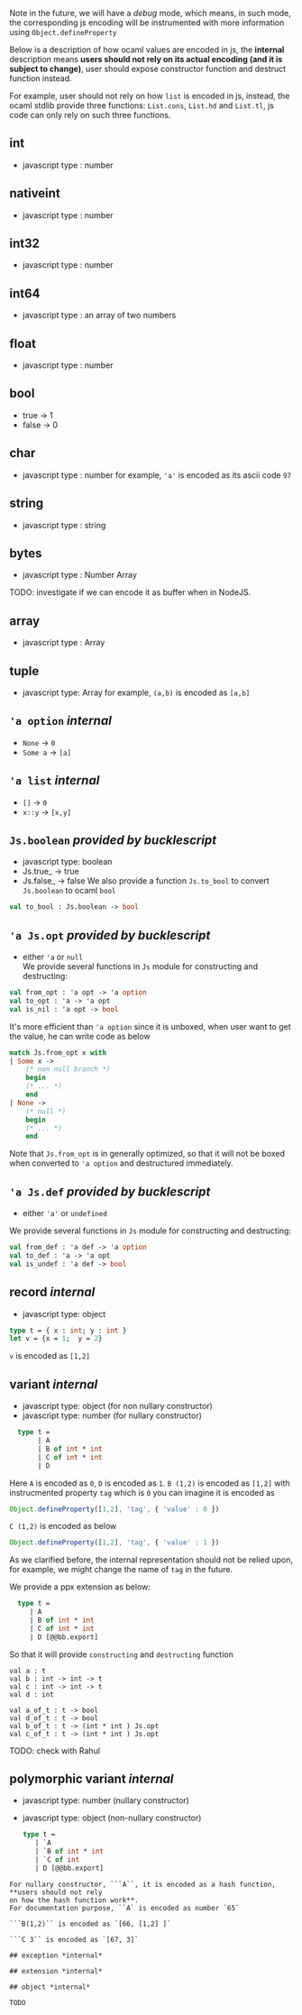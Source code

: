 
Note in the future, we will have a *debug* mode, which means, in such mode, the 
corresponding js encoding will be instrumented with more information using `Object.defineProperty`


Below is a description of how ocaml values are encoded in js, 
the **internal** description means **users should not rely on its actual
encoding (and it is subject to change)**, user should expose constructor
function and destruct function instead.

For example, user should not rely on how `list` is encoded in js, instead,
the ocaml stdlib provide three functions: `List.cons`, `List.hd` and `List.tl`,
js code can only rely on such three functions.

## int
  - javascript type : number
  
## nativeint
  - javascript type : number

## int32
  - javascript type : number

## int64
  - javascript type : an array of two numbers
   
## float
  - javascript type : number
    
## bool
  - true -> 1 
  - false -> 0
  
## char
  - javascript type : number
  for example, `'a'` is encoded as its ascii code `97`

## string
  - javascript type : string
        
## bytes         
  - javascript type : Number Array 
    
  TODO: investigate if we can encode it as buffer when in NodeJS.
    
## array         
  - javascript type : Array

## tuple
  - javascript type: Array
  for example, `(a,b)` is encoded as `[a,b]`

## `'a option` *internal*
  - `None` ->  `0`
  - `Some a` -> `[a]`
 
## `'a list` *internal*
  - `[]` -> `0`
  - `x::y` -> `[x,y]`
    
## `Js.boolean` *provided by bucklescript*
  - javascript type: boolean   
  - Js.true_ -> true
  - Js.false_ -> false
  We also provide a function `Js.to_bool` to convert `Js.boolean` to ocaml `bool`
  
  ```ocaml
  val to_bool : Js.boolean -> bool 
  ```
  
## `'a Js.opt` *provided by bucklescript*
  - either `'a` or `null`  
  We provide several functions in `Js` module for constructing and destructing:  
  
  ```ocaml
  val from_opt : 'a opt -> 'a option
  val to_opt : 'a -> 'a opt
  val is_nil : 'a opt -> bool
  ```
  It's more efficient than `'a option` since it is unboxed, when user 
  want to get the value, he can write code as below
  
  ```ocaml
  match Js.from_opt x with
  | Some x -> 
      (* non null branch *)
      begin
      (* ... *) 
      end
  | None ->
      (* null *)
      begin
      (* ... *) 
      end
  ```
  Note that `Js.from_opt` is in generally optimized, so that it will 
  not be boxed when converted to `'a option` and destructured immediately.
  
## `'a Js.def` *provided by bucklescript*
  - either `'a'` or `undefined`
    
  We provide several functions in `Js` module for constructing and destructing:  
 
  ```ocaml
  val from_def : 'a def -> 'a option
  val to_def : 'a -> 'a opt
  val is_undef : 'a def -> bool 
  ```  

  
## record *internal*
  - javascript type: object
  
  ```ocaml
  type t = { x : int; y : int }
  let v = {x = 1;  y = 2}
  ```
  `v` is encoded as `[1,2]`
  

## variant *internal*
  - javascript type: object (for non nullary constructor)
  - javascript type: number (for nullary constructor)
  ```ocaml
    type t = 
         | A
         | B of int * int 
         | C of int * int 
         | D
  ```
  
   Here `A` is encoded as `0`, `D` is encoded as `1`.
   `B (1,2)` is encoded as `[1,2]` with instrucmented property `tag` which is `0`
   you can imagine it is encoded as
   
   ```js
   Object.defineProperty([1,2], 'tag', { 'value' : 0 })
   ``` 
   `C (1,2)` is encoded as below
   
   ```js
   Object.defineProperty([1,2], 'tag', { 'value' : 1 })
   ```
   
   As we clarified before, the internal representation should not be relied upon, for example, 
   we might change the name of `tag` in the future.
   
   We provide a ppx extension as below:
   
   ```ocaml
     type t = 
        | A
        | B of int * int 
        | C of int * int 
        | D [@@bb.export]
   ```
   So that it will provide `constructing` and `destructing` function
   
   ```
   val a : t 
   val b : int -> int -> t 
   val c : int -> int -> t 
   val d : int 
   
   val a_of_t : t -> bool
   val d_of_t : t -> bool   
   val b_of_t : t -> (int * int ) Js.opt
   val c_of_t : t -> (int * int ) Js.opt
   ```
   TODO: check with Rahul 
   
## polymorphic variant *internal*
   - javascript type: number (nullary constructor) 
   - javascript type: object (non-nullary constructor)
   
     ```ocaml
     type t = 
        | `A
        | `B of int * int 
        | `C of int
        | D [@@bb.export]
   ```
   For nullary constructor, ```A``, it is encoded as a hash function, **users should not rely
   on how the hash function work**. 
   For documentation purpose, ``A` is encoded as number `65`
   
   ```B(1,2)`` is encoded as `[66, [1,2] ]`
   
   ```C 3`` is encoded as `[67, 3]` 
   
## exception *internal*

## extension *internal*

## object *internal*

TODO


